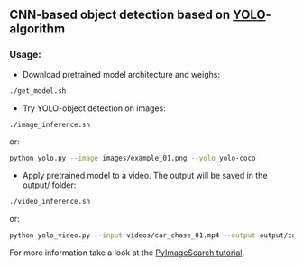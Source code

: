 ## CNN-based object detection based on [YOLO](https://arxiv.org/abs/1506.02640)-algorithm
### Usage:
- Download pretrained model architecture and weighs:
```bash
./get_model.sh
```
- Try YOLO-object detection on images:
```bash
./image_inference.sh
```
or:
```bash
python yolo.py --image images/example_01.png --yolo yolo-coco
```

- Apply pretrained model to a video. The output will be saved in the output/ folder:
```bash
./video_inference.sh
```
or:
```bash
python yolo_video.py --input videos/car_chase_01.mp4 --output output/car_chase_01_output.avi --yolo yolo-coco
```

For more information take a look at the [PyImageSearch tutorial](https://www.pyimagesearch.com/2018/11/12/yolo-object-detection-with-opencv/).
